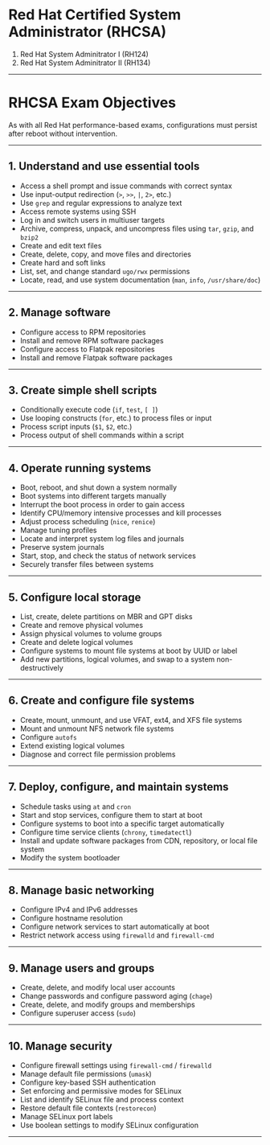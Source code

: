 # Red Hat Certified System Administrator (RHCSA)

1) Red Hat System Adminitrator I (RH124)
2) Red Hat System Adminitrator II (RH134)

---
# RHCSA Exam Objectives

As with all Red Hat performance-based exams, configurations must persist after reboot without intervention.

---

## 1. Understand and use essential tools
- Access a shell prompt and issue commands with correct syntax  
- Use input-output redirection (`>`, `>>`, `|`, `2>`, etc.)  
- Use `grep` and regular expressions to analyze text  
- Access remote systems using SSH  
- Log in and switch users in multiuser targets  
- Archive, compress, unpack, and uncompress files using `tar`, `gzip`, and `bzip2`  
- Create and edit text files  
- Create, delete, copy, and move files and directories  
- Create hard and soft links  
- List, set, and change standard `ugo/rwx` permissions  
- Locate, read, and use system documentation (`man`, `info`, `/usr/share/doc`)  

---

## 2. Manage software
- Configure access to RPM repositories  
- Install and remove RPM software packages  
- Configure access to Flatpak repositories  
- Install and remove Flatpak software packages  

---

## 3. Create simple shell scripts
- Conditionally execute code (`if`, `test`, `[ ]`)  
- Use looping constructs (`for`, etc.) to process files or input  
- Process script inputs (`$1`, `$2`, etc.)  
- Process output of shell commands within a script  

---

## 4. Operate running systems
- Boot, reboot, and shut down a system normally  
- Boot systems into different targets manually  
- Interrupt the boot process in order to gain access  
- Identify CPU/memory intensive processes and kill processes  
- Adjust process scheduling (`nice`, `renice`)  
- Manage tuning profiles  
- Locate and interpret system log files and journals  
- Preserve system journals  
- Start, stop, and check the status of network services  
- Securely transfer files between systems  

---

## 5. Configure local storage
- List, create, delete partitions on MBR and GPT disks  
- Create and remove physical volumes  
- Assign physical volumes to volume groups  
- Create and delete logical volumes  
- Configure systems to mount file systems at boot by UUID or label  
- Add new partitions, logical volumes, and swap to a system non-destructively  

---

## 6. Create and configure file systems
- Create, mount, unmount, and use VFAT, ext4, and XFS file systems  
- Mount and unmount NFS network file systems  
- Configure `autofs`  
- Extend existing logical volumes  
- Diagnose and correct file permission problems  

---

## 7. Deploy, configure, and maintain systems
- Schedule tasks using `at` and `cron`  
- Start and stop services, configure them to start at boot  
- Configure systems to boot into a specific target automatically  
- Configure time service clients (`chrony`, `timedatectl`)  
- Install and update software packages from CDN, repository, or local file system  
- Modify the system bootloader  

---

## 8. Manage basic networking
- Configure IPv4 and IPv6 addresses  
- Configure hostname resolution  
- Configure network services to start automatically at boot  
- Restrict network access using `firewalld` and `firewall-cmd`  

---

## 9. Manage users and groups
- Create, delete, and modify local user accounts  
- Change passwords and configure password aging (`chage`)  
- Create, delete, and modify groups and memberships  
- Configure superuser access (`sudo`)  

---

## 10. Manage security
- Configure firewall settings using `firewall-cmd` / `firewalld`  
- Manage default file permissions (`umask`)  
- Configure key-based SSH authentication  
- Set enforcing and permissive modes for SELinux  
- List and identify SELinux file and process context  
- Restore default file contexts (`restorecon`)  
- Manage SELinux port labels  
- Use boolean settings to modify SELinux configuration  

---
